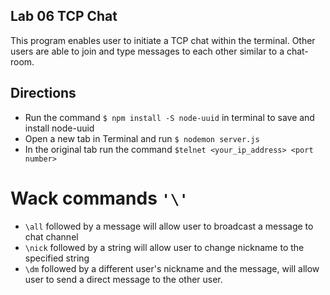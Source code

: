 ## Lab 06 TCP Chat
  This program enables user to initiate a TCP chat within the terminal. Other users are able to join and type messages to each other similar to a chat-room.

## Directions
* Run the command `$ npm install -S node-uuid` in terminal to save and install node-uuid
* Open a new tab in Terminal and run `$ nodemon server.js`
* In the original tab run the command `$telnet <your_ip_address> <port number>`

# Wack commands `'\'`
* `\all` followed by a message will allow user to broadcast a message to chat channel
* `\nick` followed by a string will allow user to change nickname to the specified string
* `\dm` followed by a different user's nickname and the message, will allow user to send a direct message to the other user.
